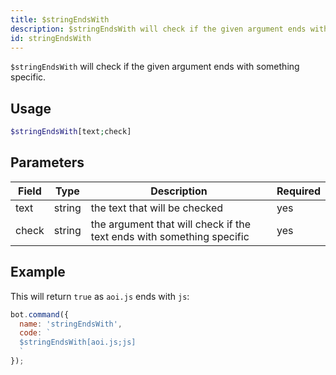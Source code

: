 ```yaml
---
title: $stringEndsWith 
description: $stringEndsWith will check if the given argument ends with something specific.
id: stringEndsWith
---
```


`$stringEndsWith` will check if the given argument ends with something specific.

## Usage

```php
$stringEndsWith[text;check]
```

## Parameters 


| Field     | Type    | Description                                        | Required |
|-----------|---------|----------------------------------------------------|----------|
| text      | string  |  the text that will be checked                     | yes      |
| check     | string  |  the argument that will check if the text ends with something specific                     | yes      |

## Example

This will return `true` as `aoi.js` ends with `js`: 

```javascript
bot.command({
  name: 'stringEndsWith',
  code: `
  $stringEndsWith[aoi.js;js]
  `
});
```